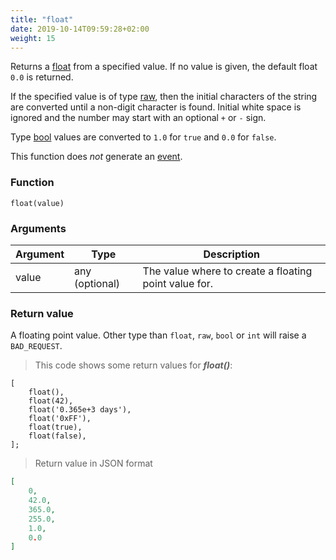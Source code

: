 ```yaml
---
title: "float"
date: 2019-10-14T09:59:28+02:00
weight: 15
---
```


Returns a [float](../../data-types/floating-point) from a specified value.
If no value is given, the default float `0.0` is returned.

If the specified value is of type [raw](../../data-types/string-raw), then the initial characters
of the string are converted until a non-digit character is found.
Initial white space is ignored and the number may start with an optional `+` or `-` sign.

Type [bool](../../data-types/boolean) values are converted to `1.0` for `true` and `0.0` for `false`.

This function does *not* generate an [event](../../events).

### Function
`float(value)`

### Arguments
Argument | Type | Description
-------- | ---- | -----------
value | any (optional) | The value where to create a floating point value for.

### Return value
A floating point value. Other type than `float`, `raw`, `bool` or `int`
will raise a `BAD_REQUEST`.

> This code shows some return values for ***float()***:

```
[
    float(),
    float(42),
    float('0.365e+3 days'),
    float('0xFF'),
    float(true),
    float(false),
];
```

> Return value in JSON format

```json
[
    0,
    42.0,
    365.0,
    255.0,
    1.0,
    0.0
]
```
